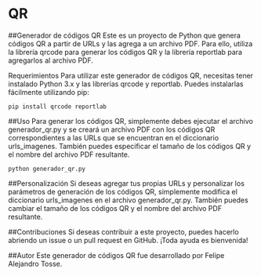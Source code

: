 # QR
##Generador de códigos QR
Este es un proyecto de Python que genera códigos QR a partir de URLs y las agrega a un archivo PDF. Para ello, utiliza la librería qrcode para generar los códigos QR y la librería reportlab para agregarlos al archivo PDF.

Requerimientos
Para utilizar este generador de códigos QR, necesitas tener instalado Python 3.x y las librerías qrcode y reportlab. Puedes instalarlas fácilmente utilizando pip:

```
pip install qrcode reportlab
```

##Uso
Para generar los códigos QR, simplemente debes ejecutar el archivo generador_qr.py y se creará un archivo PDF con los códigos QR correspondientes a las URLs que se encuentran en el diccionario urls_imagenes. También puedes especificar el tamaño de los códigos QR y el nombre del archivo PDF resultante.

```
python generador_qr.py
```


##Personalización
Si deseas agregar tus propias URLs y personalizar los parámetros de generación de los códigos QR, simplemente modifica el diccionario urls_imagenes en el archivo generador_qr.py. También puedes cambiar el tamaño de los códigos QR y el nombre del archivo PDF resultante.

##Contribuciones
Si deseas contribuir a este proyecto, puedes hacerlo abriendo un issue o un pull request en GitHub. ¡Toda ayuda es bienvenida!

##Autor
Este generador de códigos QR fue desarrollado por Felipe Alejandro Tosse.
